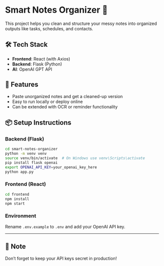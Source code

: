 # Smart Notes Organizer 📝

This project helps you clean and structure your messy notes into organized outputs like tasks, schedules, and contacts.

## 🛠 Tech Stack
- **Frontend**: React (with Axios)
- **Backend**: Flask (Python)
- **AI**: OpenAI GPT API

## 🚀 Features
- Paste unorganized notes and get a cleaned-up version
- Easy to run locally or deploy online
- Can be extended with OCR or reminder functionality

## 📦 Setup Instructions

### Backend (Flask)
```bash
cd smart-notes-organizer
python -m venv venv
source venv/bin/activate  # On Windows use venv\Scripts\activate
pip install flask openai
export OPENAI_API_KEY=your_openai_key_here
python app.py
```

### Frontend (React)
```bash
cd frontend
npm install
npm start
```

### Environment
Rename `.env.example` to `.env` and add your OpenAI API key.

---

## 🔐 Note
Don’t forget to keep your API keys secret in production!

